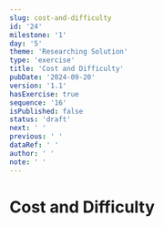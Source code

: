 ```yaml
---
slug: cost-and-difficulty
id: '24'
milestone: '1'
day: '5'
theme: 'Researching Solution'
type: 'exercise'
title: 'Cost and Difficulty'
pubDate: '2024-09-20'
version: '1.1'
hasExercise: true
sequence: '16'
isPublished: false
status: 'draft'
next: ' '
previous: ' '
dataRef: ' '
author: ' '
note: ' '
---
```

# Cost and Difficulty